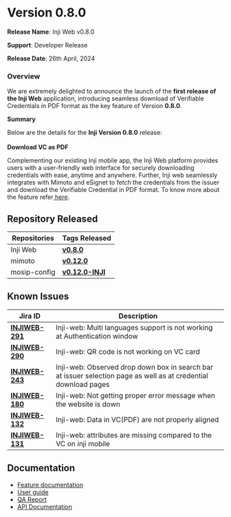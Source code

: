 # Version 0.8.0

**Release Name**: Inji Web v0.8.0

**Support**: Developer Release

**Release Date**: 26th April, 2024

### **Overview**

We are extremely delighted to announce the launch of the **first release of the Inji Web** application, introducing seamless download of Verifiable Credentials in PDF format as the key feature of Version **0.8.0**.

**Summary**

Below are the details for the **Inji Version 0.8.0** release:\
\
**Download VC as PDF**

Complementing our existing Inji mobile app, the Inji Web platform provides users with a user-friendly web interface for securely downloading credentials with ease, anytime and anywhere. Further, Inji web seamlessly integrates with Mimoto and eSignet to fetch the credentials from the issuer and download the Verifiable Credential in PDF format. To know more about the feature refer[ ](https://docs.esignet.io/end-user-guide/knowledge-based-authentication)[here](https://docs.mosip.io/inji/inji-web/functional-overview/end-user-guide#download-of-vc-as-pdf).

## Repository Released

| **Repositories** | **Tags Released**                                                           |
| ---------------- | --------------------------------------------------------------------------- |
| Inji Web         | [**v0.8.0**](https://github.com/mosip/inji-web/tree/release-0.8.0)          |
| mimoto           | [**v0.12.0**](https://github.com/mosip/mimoto/tree/release-0.12.0)          |
| mosip-config     | [**v0.12.0-INJI**](https://github.com/mosip/mosip-config/tree/v0.12.0-INJI) |

## Known Issues

| Jira ID                                                           | Description                                                                                                     |
| ----------------------------------------------------------------- | --------------------------------------------------------------------------------------------------------------- |
| [**INJIWEB-291**](https://mosip.atlassian.net/browse/INJIWEB-291) | Inji-web: Multi languages support is not working at Authentication window                                       |
| [**INJIWEB-290**](https://mosip.atlassian.net/browse/INJIWEB-290) | Inji-web: QR code is not working on VC card                                                                     |
| [**INJIWEB-243**](https://mosip.atlassian.net/browse/INJIWEB-243) | Inji-web: Observed drop down box in search bar at issuer selection page as well as at credential download pages |
| [**INJIWEB-180**](https://mosip.atlassian.net/browse/INJIWEB-180) | Inji-web: Not getting proper error message when the website is down                                             |
| [**INJIWEB-132**](https://mosip.atlassian.net/browse/INJIWEB-132) | Inji-web: Data in VC(PDF) are not properly aligned                                                              |
| [**INJIWEB-131**](https://mosip.atlassian.net/browse/INJIWEB-131) | Inji-web: attributes are missing compared to the VC on inji mobile                                              |

## Documentation

* [Feature documentation](https://docs.mosip.io/inji/inji-web/functional-overview/features)
* [User guide](https://docs.mosip.io/inji/inji-web/functional-overview/end-user-guide)
* [QA Report](https://docs.mosip.io/inji/inji-web/inji-web/version-0.8.0/test-report)
* [API Documentation](https://docs.mosip.io/inji/inji-web/technical-overview/backend-services/mimoto-bff)
